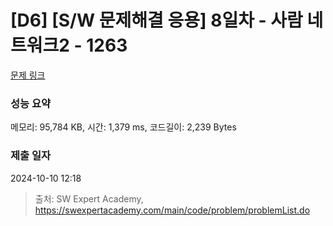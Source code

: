 # [D6] [S/W 문제해결 응용] 8일차 - 사람 네트워크2 - 1263 

[문제 링크](https://swexpertacademy.com/main/code/problem/problemDetail.do?contestProbId=AV18P2B6Iu8CFAZN) 

### 성능 요약

메모리: 95,784 KB, 시간: 1,379 ms, 코드길이: 2,239 Bytes

### 제출 일자

2024-10-10 12:18



> 출처: SW Expert Academy, https://swexpertacademy.com/main/code/problem/problemList.do